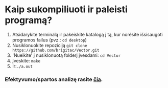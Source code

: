 # Kaip sukompiliuoti ir paleisti programą?
1. Atsidarykite terminalą ir pakeiskite katalogą į tą, kur norėsite išsisaugoti programos failus 
(pvz.: ```cd desktop```)
2. Nusiklonuokite repoziciją ```git clone https://github.com/brigitac/Vector.git```
3. 'Nueikite' į nusiklonuotą folderį įvesdami: ```cd Vector```
4. Įveskite: ```make ```
5. Ir:```./a.out```  

### Efektyvumo/spartos analizę rasite [čia](https://github.com/brigitac/Vector/releases).
